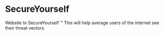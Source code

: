 # SecureYourself
Website to SecureYourself ™️ This will help average users of the internet see their threat vectors.
